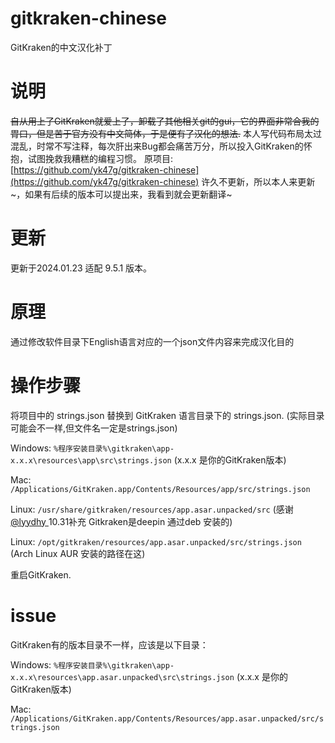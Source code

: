 # gitkraken-chinese

GitKraken的中文汉化补丁

# 说明

~~自从用上了GitKraken就爱上了，卸载了其他相关git的gui，它的界面非常合我的胃口，但是苦于官方没有中文简体，于是便有了汉化的想法.~~
本人写代码布局太过混乱，时常不写注释，每次肝出来Bug都会痛苦万分，所以投入GitKraken的怀抱，试图挽救我糟糕的编程习惯。
原项目:[https://github.com/yk47g/gitkraken-chinese](https://github.com/yk47g/gitkraken-chinese) 许久不更新，所以本人来更新~，如果有后续的版本可以提出来，我看到就会更新翻译~
# 更新

更新于2024.01.23 适配 9.5.1 版本。

# 原理

通过修改软件目录下English语言对应的一个json文件内容来完成汉化目的

# 操作步骤

将项目中的 strings.json 替换到 GitKraken 语言目录下的 strings.json.
(实际目录可能会不一样,但文件名一定是strings.json)

Windows: `%程序安装目录%\gitkraken\app-x.x.x\resources\app\src\strings.json` (x.x.x 是你的GitKraken版本)

Mac: `/Applications/GitKraken.app/Contents/Resources/app/src/strings.json`

Linux: `/usr/share/gitkraken/resources/app.asar.unpacked/src` (感谢[@lyydhy ](/lyydhy ) 10.31补充 Gitkraken是deepin 通过deb 安装的) 

Linux: `/opt/gitkraken/resources/app.asar.unpacked/src/strings.json` (Arch Linux AUR 安装的路径在这)

重启GitKraken.

# issue

GitKraken有的版本目录不一样，应该是以下目录：

Windows: `%程序安装目录%\gitkraken\app-x.x.x\resources\app.asar.unpacked\src\strings.json` (x.x.x 是你的GitKraken版本)

Mac: `/Applications/GitKraken.app/Contents/Resources/app.asar.unpacked/src/strings.json`
